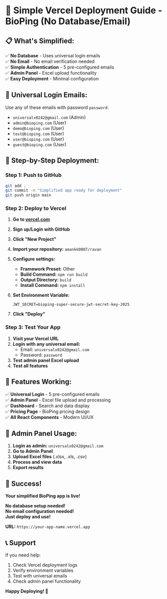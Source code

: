 # 🚀 Simple Vercel Deployment Guide - BioPing (No Database/Email)

## **📋 What's Simplified:**

✅ **No Database** - Uses universal login emails  
✅ **No Email** - No email verification needed  
✅ **Simple Authentication** - 5 pre-configured emails  
✅ **Admin Panel** - Excel upload functionality  
✅ **Easy Deployment** - Minimal configuration  

## **🔑 Universal Login Emails:**

Use any of these emails with password `password`:
- `universalx0242@gmail.com` (Admin)
- `admin@bioping.com` (User)
- `demo@bioping.com` (User)
- `test@bioping.com` (User)
- `user@bioping.com` (User)
- `guest@bioping.com` (User)

## **🚀 Step-by-Step Deployment:**

### **Step 1: Push to GitHub**
```bash
git add .
git commit -m "Simplified app ready for deployment"
git push origin main
```

### **Step 2: Deploy to Vercel**

1. **Go to [vercel.com](https://vercel.com)**
2. **Sign up/Login with GitHub**
3. **Click "New Project"**
4. **Import your repository:** `amankk0007/ravan`
5. **Configure settings:**
   - **Framework Preset:** Other
   - **Build Command:** `npm run build`
   - **Output Directory:** `build`
   - **Install Command:** `npm install`

6. **Set Environment Variable:**
   ```
   JWT_SECRET=bioping-super-secure-jwt-secret-key-2025
   ```

7. **Click "Deploy"**

### **Step 3: Test Your App**

1. **Visit your Vercel URL**
2. **Login with any universal email:**
   - Email: `universalx0242@gmail.com`
   - Password: `password`
3. **Test admin panel Excel upload**
4. **Test all features**

## **🎯 Features Working:**

✅ **Universal Login** - 5 pre-configured emails  
✅ **Admin Panel** - Excel file upload and processing  
✅ **Dashboard** - Search and data display  
✅ **Pricing Page** - BioPing pricing design  
✅ **All React Components** - Modern UI/UX  

## **🔧 Admin Panel Usage:**

1. **Login as admin:** `universalx0242@gmail.com`
2. **Go to Admin Panel**
3. **Upload Excel files** (.xlsx, .xls, .csv)
4. **Process and view data**
5. **Export results**

## **🎉 Success!**

**Your simplified BioPing app is live!**

**No database setup needed!**  
**No email configuration needed!**  
**Just deploy and use!**

**URL:** `https://your-app-name.vercel.app`

## **📞 Support**

If you need help:
1. Check Vercel deployment logs
2. Verify environment variables
3. Test with universal emails
4. Check admin panel functionality

**Happy Deploying! 🚀** 